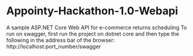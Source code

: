 # Appointy-Hackathon-1.0-Webapi
A sample ASP.NET Core Web API for e-commerce returns scheduling
To run on swagger, first run the project on dotnet core and then type the following in the address bar of the browser:
http://localhost:port_number/swagger
